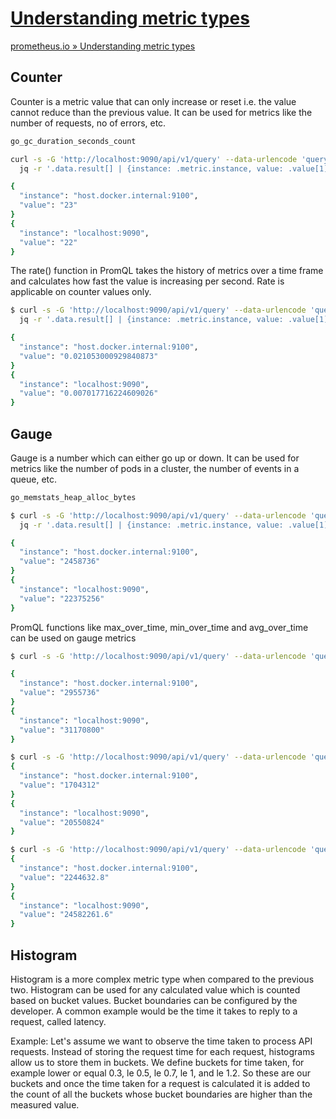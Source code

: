 # [Understanding metric types](https://prometheus.io/docs/tutorials/understanding_metric_types/)

[prometheus.io » Understanding metric types](https://prometheus.io/docs/tutorials/understanding_metric_types/)

## Counter

Counter is a metric value that can only increase or reset i.e. the value cannot reduce than the previous value. It can be used for metrics like the number of requests, no of errors, etc.

```bash
go_gc_duration_seconds_count
```

```bash
curl -s -G 'http://localhost:9090/api/v1/query' --data-urlencode 'query=go_gc_duration_seconds_count' | \
  jq -r '.data.result[] | {instance: .metric.instance, value: .value[1]}'

{
  "instance": "host.docker.internal:9100",
  "value": "23"
}
{
  "instance": "localhost:9090",
  "value": "22"
}
```

The rate() function in PromQL takes the history of metrics over a time frame and calculates how fast the value is increasing per second. Rate is applicable on counter values only.

```bash
$ curl -s -G 'http://localhost:9090/api/v1/query' --data-urlencode 'query=rate(go_gc_duration_seconds_count[5m])' | \
  jq -r '.data.result[] | {instance: .metric.instance, value: .value[1]}'

{
  "instance": "host.docker.internal:9100",
  "value": "0.021053000929840873"
}
{
  "instance": "localhost:9090",
  "value": "0.007017716224609026"
}
```

## Gauge

Gauge is a number which can either go up or down. It can be used for metrics like the number of pods in a cluster, the number of events in a queue, etc.

```bash
go_memstats_heap_alloc_bytes
```

```bash
$ curl -s -G 'http://localhost:9090/api/v1/query' --data-urlencode 'query=go_memstats_heap_alloc_bytes' | \
  jq -r '.data.result[] | {instance: .metric.instance, value: .value[1]}'

{
  "instance": "host.docker.internal:9100",
  "value": "2458736"
}
{
  "instance": "localhost:9090",
  "value": "22375256"
}
```

PromQL functions like max_over_time, min_over_time and avg_over_time can be used on gauge metrics

```bash
$ curl -s -G 'http://localhost:9090/api/v1/query' --data-urlencode 'query=max_over_time(go_memstats_heap_alloc_bytes[5m])' | jq -r '.data.result[] | {instance: .metric.instance, value: .value[1]}'

{
  "instance": "host.docker.internal:9100",
  "value": "2955736"
}
{
  "instance": "localhost:9090",
  "value": "31170800"
}
```

```bash
$ curl -s -G 'http://localhost:9090/api/v1/query' --data-urlencode 'query=min_over_time(go_memstats_heap_alloc_bytes[5m])' | jq -r '.data.result[] | {instance: .metric.instance, value: .value[1]}'
{
  "instance": "host.docker.internal:9100",
  "value": "1704312"
}
{
  "instance": "localhost:9090",
  "value": "20550824"
}
```

```bash
$ curl -s -G 'http://localhost:9090/api/v1/query' --data-urlencode 'query=avg_over_time(go_memstats_heap_alloc_bytes[5m])' | jq -r '.data.result[] | {instance: .metric.instance, value: .value[1]}'
{
  "instance": "host.docker.internal:9100",
  "value": "2244632.8"
}
{
  "instance": "localhost:9090",
  "value": "24582261.6"
}
```

## Histogram

Histogram is a more complex metric type when compared to the previous two. Histogram can be used for any calculated value which is counted based on bucket values. Bucket boundaries can be configured by the developer. A common example would be the time it takes to reply to a request, called latency.

Example: Let's assume we want to observe the time taken to process API requests. Instead of storing the request time for each request, histograms allow us to store them in buckets. We define buckets for time taken, for example lower or equal 0.3, le 0.5, le 0.7, le 1, and le 1.2. So these are our buckets and once the time taken for a request is calculated it is added to the count of all the buckets whose bucket boundaries are higher than the measured value.